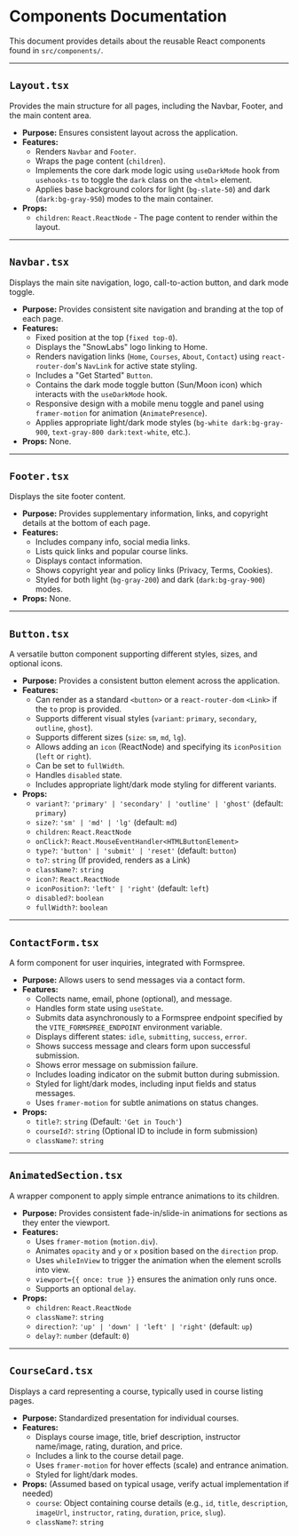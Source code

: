 # Components Documentation

This document provides details about the reusable React components found in `src/components/`.

---

## `Layout.tsx`

Provides the main structure for all pages, including the Navbar, Footer, and the main content area.

-   **Purpose:** Ensures consistent layout across the application.
-   **Features:**
    -   Renders `Navbar` and `Footer`.
    -   Wraps the page content (`children`).
    -   Implements the core dark mode logic using `useDarkMode` hook from `usehooks-ts` to toggle the `dark` class on the `<html>` element.
    -   Applies base background colors for light (`bg-slate-50`) and dark (`dark:bg-gray-950`) modes to the main container.
-   **Props:**
    -   `children`: `React.ReactNode` - The page content to render within the layout.

---

## `Navbar.tsx`

Displays the main site navigation, logo, call-to-action button, and dark mode toggle.

-   **Purpose:** Provides consistent site navigation and branding at the top of each page.
-   **Features:**
    -   Fixed position at the top (`fixed top-0`).
    -   Displays the "SnowLabs" logo linking to Home.
    -   Renders navigation links (`Home`, `Courses`, `About`, `Contact`) using `react-router-dom`'s `NavLink` for active state styling.
    -   Includes a "Get Started" `Button`.
    -   Contains the dark mode toggle button (Sun/Moon icon) which interacts with the `useDarkMode` hook.
    -   Responsive design with a mobile menu toggle and panel using `framer-motion` for animation (`AnimatePresence`).
    -   Applies appropriate light/dark mode styles (`bg-white dark:bg-gray-900`, `text-gray-800 dark:text-white`, etc.).
-   **Props:** None.

---

## `Footer.tsx`

Displays the site footer content.

-   **Purpose:** Provides supplementary information, links, and copyright details at the bottom of each page.
-   **Features:**
    -   Includes company info, social media links.
    -   Lists quick links and popular course links.
    -   Displays contact information.
    -   Shows copyright year and policy links (Privacy, Terms, Cookies).
    -   Styled for both light (`bg-gray-200`) and dark (`dark:bg-gray-900`) modes.
-   **Props:** None.

---

## `Button.tsx`

A versatile button component supporting different styles, sizes, and optional icons.

-   **Purpose:** Provides a consistent button element across the application.
-   **Features:**
    -   Can render as a standard `<button>` or a `react-router-dom` `<Link>` if the `to` prop is provided.
    -   Supports different visual styles (`variant`: `primary`, `secondary`, `outline`, `ghost`).
    -   Supports different sizes (`size`: `sm`, `md`, `lg`).
    -   Allows adding an `icon` (ReactNode) and specifying its `iconPosition` (`left` or `right`).
    -   Can be set to `fullWidth`.
    -   Handles `disabled` state.
    -   Includes appropriate light/dark mode styling for different variants.
-   **Props:**
    -   `variant?`: `'primary' | 'secondary' | 'outline' | 'ghost'` (default: `primary`)
    -   `size?`: `'sm' | 'md' | 'lg'` (default: `md`)
    -   `children`: `React.ReactNode`
    -   `onClick?`: `React.MouseEventHandler<HTMLButtonElement>`
    -   `type?`: `'button' | 'submit' | 'reset'` (default: `button`)
    -   `to?`: `string` (If provided, renders as a Link)
    -   `className?`: `string`
    -   `icon?`: `React.ReactNode`
    -   `iconPosition?`: `'left' | 'right'` (default: `left`)
    -   `disabled?`: `boolean`
    -   `fullWidth?`: `boolean`

---

## `ContactForm.tsx`

A form component for user inquiries, integrated with Formspree.

-   **Purpose:** Allows users to send messages via a contact form.
-   **Features:**
    -   Collects name, email, phone (optional), and message.
    -   Handles form state using `useState`.
    -   Submits data asynchronously to a Formspree endpoint specified by the `VITE_FORMSPREE_ENDPOINT` environment variable.
    -   Displays different states: `idle`, `submitting`, `success`, `error`.
    -   Shows success message and clears form upon successful submission.
    -   Shows error message on submission failure.
    -   Includes loading indicator on the submit button during submission.
    -   Styled for light/dark modes, including input fields and status messages.
    -   Uses `framer-motion` for subtle animations on status changes.
-   **Props:**
    -   `title?`: `string` (Default: `'Get in Touch'`)
    -   `courseId?`: `string` (Optional ID to include in form submission)
    -   `className?`: `string`

---

## `AnimatedSection.tsx`

A wrapper component to apply simple entrance animations to its children.

-   **Purpose:** Provides consistent fade-in/slide-in animations for sections as they enter the viewport.
-   **Features:**
    -   Uses `framer-motion` (`motion.div`).
    -   Animates `opacity` and `y` or `x` position based on the `direction` prop.
    -   Uses `whileInView` to trigger the animation when the element scrolls into view.
    -   `viewport={{ once: true }}` ensures the animation only runs once.
    -   Supports an optional `delay`.
-   **Props:**
    -   `children`: `React.ReactNode`
    -   `className?`: `string`
    -   `direction?`: `'up' | 'down' | 'left' | 'right'` (default: `up`)
    -   `delay?`: `number` (default: `0`)

---

## `CourseCard.tsx`

Displays a card representing a course, typically used in course listing pages.

-   **Purpose:** Standardized presentation for individual courses.
-   **Features:**
    -   Displays course image, title, brief description, instructor name/image, rating, duration, and price.
    -   Includes a link to the course detail page.
    -   Uses `framer-motion` for hover effects (scale) and entrance animation.
    -   Styled for light/dark modes.
-   **Props:** (Assumed based on typical usage, verify actual implementation if needed)
    -   `course`: Object containing course details (e.g., `id`, `title`, `description`, `imageUrl`, `instructor`, `rating`, `duration`, `price`, `slug`).
    -   `className?`: `string` 